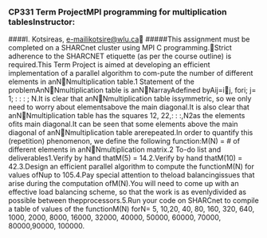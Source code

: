 ### CP331 Term ProjectMPI programming for multiplication tablesInstructor: 
####I. Kotsireas, e-mailikotsire@wlu.ca
#####This assignment must be completed on a SHARCnet cluster using MPI C programming.Strict adherence to the SHARCNET etiquette (as per the course outline) is required.This Term Project is aimed at developing an efficient implementation of a parallel algorithm to com-pute the number of different elements in anNNmultiplication table.1  Statement of the problemAnNNmultiplication table is anNNarrayAdefined byAij=ij, fori; j= 1; : : : ; N.It is clear that anNNmultiplication table issymmetric, so we only need to worry about elementsabove the main diagonal.It is also clear that anNNmultiplication table has the squares 12, 22,: : :,N2as the elements ofits main diagonal.It can be seen that some elements above the main diagonal of anNNmultiplication table arerepeated.In order to quantify this (repetition) phenomenon, we define the following function:M(N) = # of different elements in anNNmultiplication matrix.2  To-do list and deliverables1.Verify by hand thatM(5) = 14.2.Verify by hand thatM(10) = 42.3.Design an efficient parallel algorithm to compute the functionM(N) for values ofNup to 105.4.Pay special attention to theload balancingissues that arise during the computation ofM(N).You will need to come up with an effective load balancing scheme, so that the work is as evenlydivided as possible between thepprocessors.5.Run your code on SHARCnet to compile a table of values of the functionM(N) forN= 5, 10,20, 40, 80, 160, 320, 640, 1000, 2000, 8000, 16000, 32000, 40000, 50000, 60000, 70000, 80000,90000, 100000.
